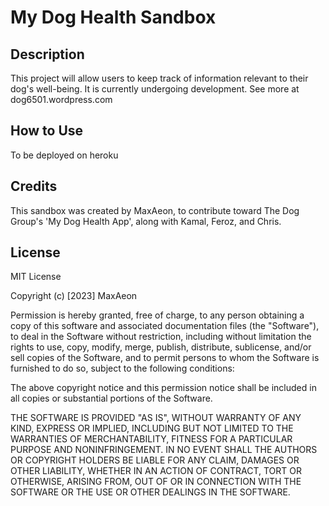 # My Dog Health Sandbox

## Description
This project will allow users to keep track of information relevant to their dog's well-being. It is currently undergoing development. See more at dog6501.wordpress.com 

## How to Use
To be deployed on heroku 

## Credits
This sandbox was created by MaxAeon, to contribute toward The Dog Group's 'My Dog Health App', along with Kamal, Feroz, and Chris. 

## License
MIT License

Copyright (c) [2023] MaxAeon 

Permission is hereby granted, free of charge, to any person obtaining a copy of this software and associated documentation files (the "Software"), to deal in the Software without restriction, including without limitation the rights to use, copy, modify, merge, publish, distribute, sublicense, and/or sell copies of the Software, and to permit persons to whom the Software is furnished to do so, subject to the following conditions:

The above copyright notice and this permission notice shall be included in all copies or substantial portions of the Software.

THE SOFTWARE IS PROVIDED "AS IS", WITHOUT WARRANTY OF ANY KIND, EXPRESS OR IMPLIED, INCLUDING BUT NOT LIMITED TO THE WARRANTIES OF MERCHANTABILITY, FITNESS FOR A PARTICULAR PURPOSE AND NONINFRINGEMENT. IN NO EVENT SHALL THE AUTHORS OR COPYRIGHT HOLDERS BE LIABLE FOR ANY CLAIM, DAMAGES OR OTHER LIABILITY, WHETHER IN AN ACTION OF CONTRACT, TORT OR OTHERWISE, ARISING FROM, OUT OF OR IN CONNECTION WITH THE SOFTWARE OR THE USE OR OTHER DEALINGS IN THE SOFTWARE.
